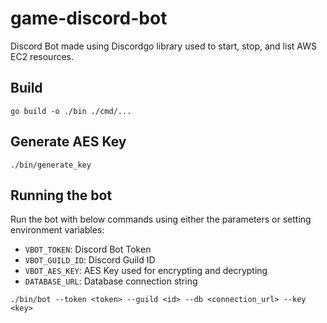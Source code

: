 # game-discord-bot
Discord Bot made using Discordgo library used to start, stop, and list AWS EC2 resources.
## Build
```
go build -o ./bin ./cmd/...
```

## Generate AES Key
```
./bin/generate_key
```

## Running the bot
Run the bot with below commands using either the parameters or setting environment variables:
- `VBOT_TOKEN`: Discord Bot Token
- `VBOT_GUILD_ID`: Discord Guild ID
- `VBOT_AES_KEY`: AES Key used for encrypting and decrypting
- `DATABASE_URL`: Database connection string
```
./bin/bot --token <token> --guild <id> --db <connection_url> --key <key> 
```